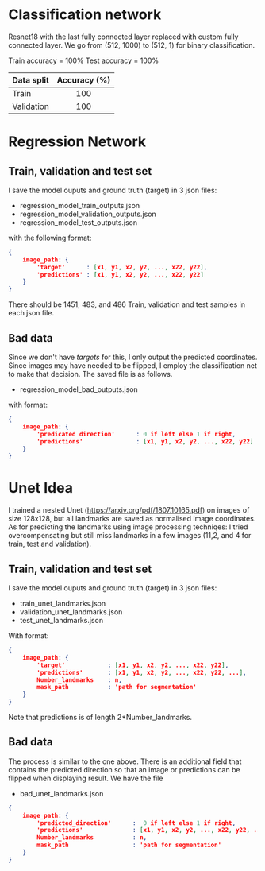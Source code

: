 # Classification network
Resnet18 with the last fully connected layer replaced with custom
fully connected layer. We go from (512, 1000) to (512, 1) for binary classification.

Train accuracy = 100%
Test accuracy = 100%

| Data split          |  Accuracy (%) |
| ------------------- |:-------------:|
| Train               |  100          |
| Validation          |  100          |


# Regression Network
## Train, validation and test set
I save the model ouputs and ground truth (target) in 3 json files:

* regression_model_train_outputs.json
* regression_model_validation_outputs.json
* regression_model_test_outputs.json

with the following format:
```json
{
    image_path: {
        'target'      : [x1, y1, x2, y2, ..., x22, y22],
        'predictions' : [x1, y1, x2, y2, ..., x22, y22]
    }
}
```
There should be 1451, 483, and 486 Train, validation and test samples in each json file.

## Bad data
Since we don't have *targets* for this, I only output the predicted coordinates. Since images may have needed to be flipped, I employ the classification net to make that decision. The saved file is as follows.

* regression_model_bad_outputs.json

with format:

```json
{
    image_path: {
        'predicated direction'      : 0 if left else 1 if right,
        'predictions'               : [x1, y1, x2, y2, ..., x22, y22]
    }
}
```

# Unet Idea
I trained a nested Unet (https://arxiv.org/pdf/1807.10165.pdf) on images of size 128x128, but all landmarks are saved as normalised image coordinates. As for predicting the landmarks using image processing techniqes: I tried overcompensating but still miss landmarks in a few images (11,2, and 4 for train, test and validation).
## Train, validation and test set
I save the model ouputs and ground truth (target) in 3 json files:

* train_unet_landmarks.json
* validation_unet_landmarks.json
* test_unet_landmarks.json

With format:

```json
{
    image_path: {
        'target'            : [x1, y1, x2, y2, ..., x22, y22],
        'predictions'       : [x1, y1, x2, y2, ..., x22, y22, ...],
        Number_landmarks    : n,
        mask_path           : 'path for segmentation'
    }
}
```
Note that predictions is of length 2*Number_landmarks.

## Bad data
The process is similar to the one above. There is an additional field that contains the predicted direction so that an image or predictions can be flipped when displaying result. We have the file

* bad_unet_landmarks.json

```json
{
    image_path: {
        'predicted_direction'      :  0 if left else 1 if right,
        'predictions'              : [x1, y1, x2, y2, ..., x22, y22, ...],
        Number_landmarks           : n,
        mask_path                  : 'path for segmentation'
    }
}
```
